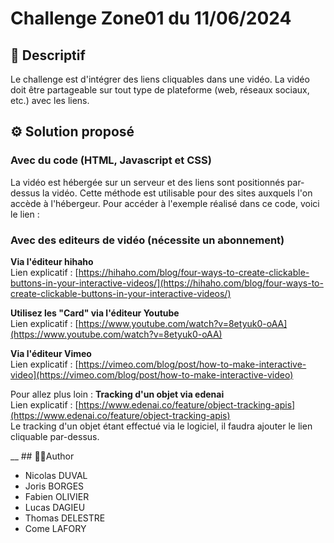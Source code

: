 # Challenge Zone01 du 11/06/2024

## 📝 Descriptif
Le challenge est d'intégrer des liens cliquables dans une vidéo. La vidéo doit être partageable sur tout type de plateforme (web, réseaux sociaux, etc.) avec les liens.

## ⚙️ Solution proposé

### Avec du code (HTML, Javascript et CSS)
La vidéo est hébergée sur un serveur et des liens sont positionnés par-dessus la vidéo. Cette méthode est utilisable pour des sites auxquels l'on accède à l'hébergeur.
Pour accéder à l'exemple réalisé dans ce code, voici le lien : 

### Avec des editeurs de vidéo (nécessite un abonnement)

**Via l'éditeur hihaho**</br>
Lien explicatif : [https://hihaho.com/blog/four-ways-to-create-clickable-buttons-in-your-interactive-videos/](https://hihaho.com/blog/four-ways-to-create-clickable-buttons-in-your-interactive-videos/)

**Utilisez les "Card" via l'éditeur Youtube**</br>
Lien explicatif : [https://www.youtube.com/watch?v=8etyuk0-oAA](https://www.youtube.com/watch?v=8etyuk0-oAA)

**Via l'éditeur Vimeo**</br>
Lien explicatif : [https://vimeo.com/blog/post/how-to-make-interactive-video](https://vimeo.com/blog/post/how-to-make-interactive-video)

Pour allez plus loin : **Tracking d'un objet via edenai**</br>
Lien explicatif : [https://www.edenai.co/feature/object-tracking-apis](https://www.edenai.co/feature/object-tracking-apis)</br>
Le tracking d'un objet étant effectué via le logiciel, il faudra ajouter le lien cliquable par-dessus.

__
## 🧑‍💻Author
- Nicolas DUVAL
- Joris BORGES
- Fabien OLIVIER
- Lucas DAGIEU
- Thomas DELESTRE
- Come LAFORY